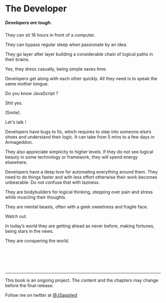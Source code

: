 # The Developer

##### Developers are tough.

They can sit 16 hours in front of a computer. 

They can bypass regular sleep when passionate by an idea. 

They go layer after layer building a considerable chain of logical paths in their brains. 

Yes, they dress casually, being simple saves time.  

Developers get along with each other quickly. All they need is to speak the same mother tongue. 

Do you know JavaScript ? 

Shit yes. 

(Smile). 

Let's talk !  

Developers have bugs to fix, which requires to step into someone else’s shoes and understand their logic. It can take from 5 mins to a few days in Armageddon. 

They also appreciate simplicity to higher levels. If they do not see logical beauty in some technology or framework,  they will spend energy elsewhere. 

Developers have a deep love for automating everything around them. They need to do things faster and with less effort otherwise their work becomes unbearable. Do not confuse that with laziness.

They are bodybuilders for logical thinking, stepping over pain and stress while muscling their thoughts. 

They are mental beasts, often with a geek sweetness and fragile face. 

Watch out. 

In today’s world they are getting ahead as never before, making fortunes, being stars in the news. 

They are conquering the world. 
 
<br />
<br />
<br />
<br />

***
 
This book is an ongoing project. The content and the chapters may change before the final release.

Follow me on twitter at [@JSapplied](https://twitter.com/JSapplied) 










